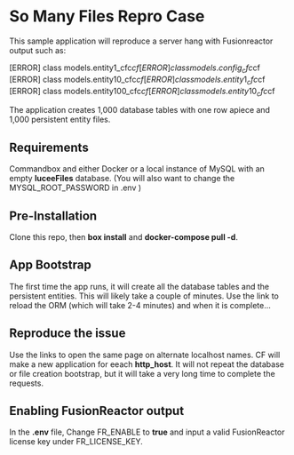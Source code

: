 # So Many Files Repro Case

This sample application will reproduce a server hang with Fusionreactor output such as:

[ERROR] class models.entity1_cfc$cf
[ERROR] class models.config_cfc$cf
[ERROR] class models.entity10_cfc$cf
[ERROR] class models.entity1_cfc$cf
[ERROR] class models.entity100_cfc$cf
[ERROR] class models.entity10_cfc$cf

The application creates 1,000 database tables with one row apiece and 1,000 persistent entity files. 

## Requirements
Commandbox and either Docker or a local instance of MySQL with an empty **luceeFiles** database. (You will also want to change the MYSQL_ROOT_PASSWORD in .env )

## Pre-Installation

Clone this repo, then **box install** and **docker-compose pull -d**.

## App Bootstrap

The first time the app runs, it will create all the database tables and the persistent entities. This will likely take a couple of minutes. Use the link to reload the ORM (which will take 2-4 minutes) and when it is complete...

## Reproduce the issue

Use the links to open the same page on alternate localhost names. CF will make a new application for eeach **http_host**. It will not repeat the database or file creation bootstrap, but it will take a very long time to complete the requests.

## Enabling FusionReactor output

In the **.env** file, Change FR_ENABLE to **true** and input a valid FusionReactor license key under FR_LICENSE_KEY.
